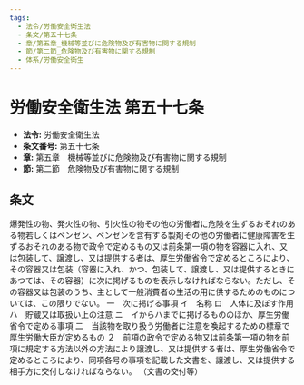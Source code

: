 ```yaml
---
tags:
  - 法令/労働安全衛生法
  - 条文/第五十七条
  - 章/第五章_機械等並びに危険物及び有害物に関する規制
  - 節/第二節_危険物及び有害物に関する規制
  - 体系/労働安全衛生
---
```

# 労働安全衛生法 第五十七条

- **法令:** 労働安全衛生法
- **条文番号:** 第五十七条
- **章:** 第五章　機械等並びに危険物及び有害物に関する規制
- **節:** 第二節　危険物及び有害物に関する規制

## 条文
爆発性の物、発火性の物、引火性の物その他の労働者に危険を生ずるおそれのある物若しくはベンゼン、ベンゼンを含有する製剤その他の労働者に健康障害を生ずるおそれのある物で政令で定めるもの又は前条第一項の物を容器に入れ、又は包装して、譲渡し、又は提供する者は、厚生労働省令で定めるところにより、その容器又は包装（容器に入れ、かつ、包装して、譲渡し、又は提供するときにあつては、その容器）に次に掲げるものを表示しなければならない。ただし、その容器又は包装のうち、主として一般消費者の生活の用に供するためのものについては、この限りでない。
一　次に掲げる事項
イ　名称
ロ　人体に及ぼす作用
ハ　貯蔵又は取扱い上の注意
ニ　イからハまでに掲げるもののほか、厚生労働省令で定める事項
二　当該物を取り扱う労働者に注意を喚起するための標章で厚生労働大臣が定めるもの
２　前項の政令で定める物又は前条第一項の物を前項に規定する方法以外の方法により譲渡し、又は提供する者は、厚生労働省令で定めるところにより、同項各号の事項を記載した文書を、譲渡し、又は提供する相手方に交付しなければならない。
（文書の交付等）

